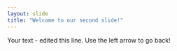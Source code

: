 ```yaml
---
layout: slide
title: "Welcome to our second slide!"
---
```

Your text - edited this line.
Use the left arrow to go back!
